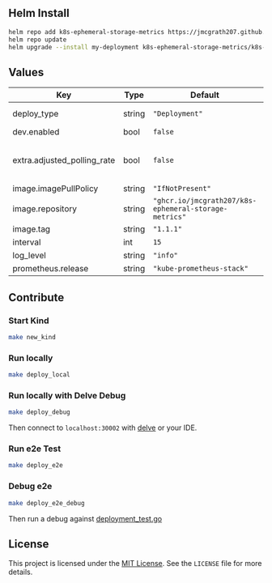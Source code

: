 ## Helm Install

```bash
helm repo add k8s-ephemeral-storage-metrics https://jmcgrath207.github.io/k8s-ephemeral-storage-metrics/chart
helm repo update
helm upgrade --install my-deployment k8s-ephemeral-storage-metrics/k8s-ephemeral-storage-metrics
```

## Values

| Key | Type | Default | Description |
|-----|------|---------|-------------|
| deploy_type | string | `"Deployment"` | Set as Deployment for single controller to query all nodes or Daemonset |
| dev.enabled | bool | `false` |  |
| extra.adjusted_polling_rate | bool | `false` | Create the ephemeral_storage_adjusted_polling_rate metrics to report Adjusted Poll Rate in milliseconds. Typically used for testing. |
| image.imagePullPolicy | string | `"IfNotPresent"` |  |
| image.repository | string | `"ghcr.io/jmcgrath207/k8s-ephemeral-storage-metrics"` |  |
| image.tag | string | `"1.1.1"` |  |
| interval | int | `15` | Polling rate for exporter |
| log_level | string | `"info"` |  |
| prometheus.release | string | `"kube-prometheus-stack"` |  |

## Contribute

### Start Kind
```bash
make new_kind
```

### Run locally
```bash
make deploy_local
```

### Run locally with Delve Debug
```bash
make deploy_debug
```
Then connect to `localhost:30002` with [delve](https://github.com/go-delve/delve) or your IDE.

### Run e2e Test
```bash
make deploy_e2e
```

### Debug e2e
```bash
make deploy_e2e_debug
```
Then run a debug against [deployment_test.go](tests/e2e/deployment_test.go)

## License

This project is licensed under the [MIT License](https://opensource.org/licenses/MIT). See the `LICENSE` file for more details.